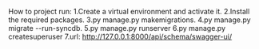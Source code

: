 How to project run:
  1.Create a virtual environment and activate it.
  2.Install the required packages.
  3.py manage.py makemigrations.
  4.py manage.py migrate --run-syncdb.
  5.py manage.py runserver
  6.py manage.py createsuperuser
  7.url: http://127.0.0.1:8000/api/schema/swagger-ui/
  
